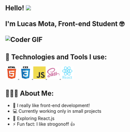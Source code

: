 

<h2 align="left">
 <abc>
  <br>Hello! <img src="https://user-images.githubusercontent.com/42378118/110234147-e3259600-7f4e-11eb-95be-0c4047144dea.gif" width="30"><br>
  <br> I'm Lucas Mota, Front-end Student 🤓<br>
  <br>
    <img src="https://i.gifer.com/9TLY.gif" alt="Coder GIF" width="500">
 </abc>
</h2> 
<h2 align="left">🔧 Technologies and Tools I use:</h2>
<p align="left">
    <a href="https://www.w3.org/html/" target="_blank"> <img src="https://raw.githubusercontent.com/devicons/devicon/master/icons/html5/html5-original-wordmark.svg" alt="html5" width="40" height="40"/> </a>
    <a href="https://www.w3schools.com/css/" target="_blank"> <img src="https://raw.githubusercontent.com/devicons/devicon/master/icons/css3/css3-original-wordmark.svg" alt="css3" width="40" height="40"/> </a>
 <a href="https://developer.mozilla.org/en-US/docs/Web/JavaScript" target="_blank"> <img src="https://raw.githubusercontent.com/devicons/devicon/master/icons/javascript/javascript-original.svg" alt="javascript" width="40" height="40"/> </a>
<a href="https://sass-lang.com" target="_blank"> <img src="https://raw.githubusercontent.com/devicons/devicon/master/icons/sass/sass-original.svg" alt="sass" width="40" height="40"/> </a>
<a href="https://reactjs.org/" target="_blank"> <img src="https://raw.githubusercontent.com/devicons/devicon/master/icons/react/react-original-wordmark.svg" alt="react" width="40" height="40"/> </a>
    </p>

<h2 align="left">👨🏻‍💻 About Me:</h2>

- 🤵 I really like front-end development!
- :computer: Currently working only in small projects
- :rocket:   Exploring React.js
- :zap: Fun fact: I like strogonoff 👍<br>


